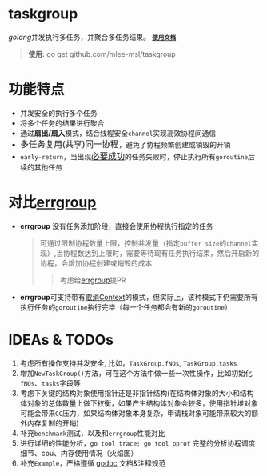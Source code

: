 # taskgroup

*golang*并发执行多任务，并聚合多任务结果。
**[`使用文档`](https://pkg.go.dev/github.com/mlee-msl/taskgroup "欢迎使用，任何意见或建议可联系`2210508401@qq.com`")**

> **使用:** go get github.com/mlee-msl/taskgroup

# 功能特点

- 并发安全的执行多个任务
- 将多个任务的结果进行聚合
- 通过**扇出/扇入**模式，结合线程安全`channel`实现高效协程间通信
- <big>多任务复用(共享)同一协程</big>，避免了协程频繁创建或销毁的开销
- `early-return`，当出现<big><u>必要成功</u></big>的任务失败时，停止执行所有`goroutine`后续的其他任务

# 对比[errgroup](https://pkg.go.dev/golang.org/x/sync/errgroup "errgroup")

- **errgroup** 没有任务添加阶段，直接会使用协程执行指定的任务
  > 可通过限制协程数量上限，控制并发量（指定`buffer size`的`channel`实现）,当协程数达到上限时，需要等待现有任务执行结束，然后开启新的协程，会增加协程创建或销毁的成本
  >
  > > 考虑给[errgroup](https://cs.opensource.google/go/x/sync)提PR
- **errgroup**可支持带有[取消Context](https://pkg.go.dev/context#WithCancelCause)的模式，但实际上，该种模式下仍需要所有执行任务的`goroutine`执行完毕（每一个任务都会有新的`goroutine`）

# IDEAs & TODOs

1. 考虑所有操作支持并发安全, 比如，`TaskGroup.fNOs`, `TaskGroup.tasks`
2. 增加`NewTaskGroup()`方法，可在这个方法中做一些一次性操作，比如初始化`fNOs`、`tasks`字段等
3. 考虑下关键的结构对象使用指针还是非指针结构(在结构体对象的大小和结构体对象的总体数量上做下权衡，如果产生结构体对象会较多，使用指针堆对象可能会带来`GC`压力，如果结构体对象本身复杂，申请栈对象可能带来较大的额外内存复制的开销)
4. 补充`benchmark`测试，以及和`errgroup`性能对比
5. 进行详细的性能分析，`go tool trace; go tool pprof` 完整的分析协程调度细节、cpu、内存使用情况（火焰图）
6. 补充`Example`，严格遵循 [godoc](https://pkg.go.dev/) 文档&注释规范
